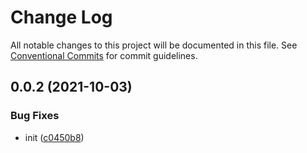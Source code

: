 # Change Log

All notable changes to this project will be documented in this file.
See [Conventional Commits](https://conventionalcommits.org) for commit guidelines.

## 0.0.2 (2021-10-03)


### Bug Fixes

* init ([c0450b8](https://github.com/corlogix/knock/commit/c0450b8351713cba39ac64e448dcb948551b41ee))
